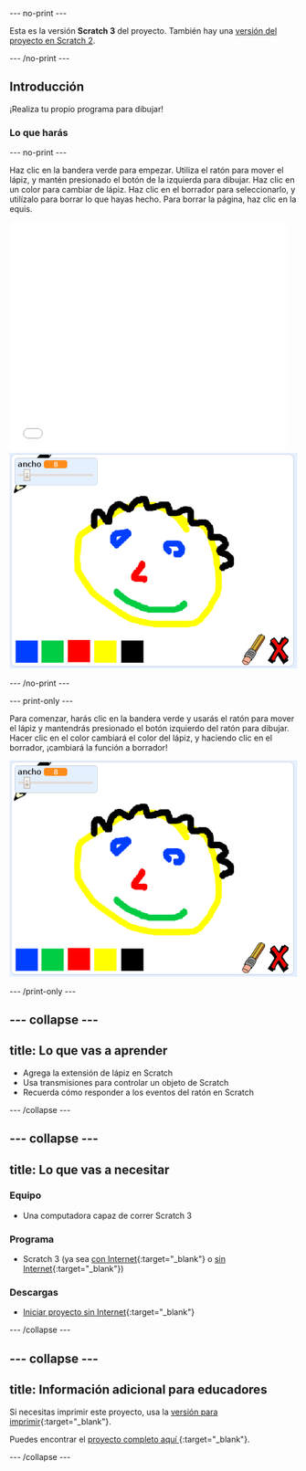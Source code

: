 --- no-print ---

Esta es la versión **Scratch 3** del proyecto. También hay una [versión del proyecto en Scratch 2](https://projects.raspberrypi.org/es-LA/projects/paint-box-scratch2).

--- /no-print ---

## Introducción

¡Realiza tu propio programa para dibujar!

### Lo que harás

--- no-print ---

Haz clic en la bandera verde para empezar. Utiliza el ratón para mover el lápiz, y mantén presionado el botón de la izquierda para dibujar. Haz clic en un color para cambiar de lápiz. Haz clic en el borrador para seleccionarlo, y utilízalo para borrar lo que hayas hecho. Para borrar la página, haz clic en la equis.

<div class="scratch-preview">
  <iframe allowtransparency="true" width="485" height="402" src="//scratch.mit.edu/projects/embed/395318259/?autostart=false" frameborder="0" scrolling="no"></iframe>
  <img src="images/showcase.png">
</div>

--- /no-print ---

--- print-only ---

Para comenzar, harás clic en la bandera verde y usarás el ratón para mover el lápiz y mantendrás presionado el botón izquierdo del ratón para dibujar. Hacer clic en el color cambiará el color del lápiz, y haciendo clic en el borrador, ¡cambiará la función a borrador!

![exposición](images/showcase.png)

--- /print-only ---

--- collapse ---
---
title: Lo que vas a aprender
---

+ Agrega la extensión de lápiz en Scratch
+ Usa transmisiones para controlar un objeto de Scratch
+ Recuerda cómo responder a los eventos del ratón en Scratch

--- /collapse ---

--- collapse ---
---
title: Lo que vas a necesitar
---

### Equipo

+ Una computadora capaz de correr Scratch 3

### Programa

+ Scratch 3 (ya sea [con Internet](https://rpf.io/scratchon){:target="_blank"} o [sin Internet](https://rpf.io/scratchoff){:target="_blank"})

### Descargas

+ [Iniciar proyecto sin Internet](https://rpf.io/p/es-LA/paint-box-go){:target="_blank"}

--- /collapse ---

--- collapse ---
---
title: Información adicional para educadores
---

Si necesitas imprimir este proyecto, usa la [versión para imprimir](https://projects.raspberrypi.org/es-LA/projects/paint-box/print){:target="_blank"}.

Puedes encontrar el [ proyecto completo aquí ](https://rpf.io/p/es-LA/paint-box-get){:target="_blank"}.

--- /collapse ---